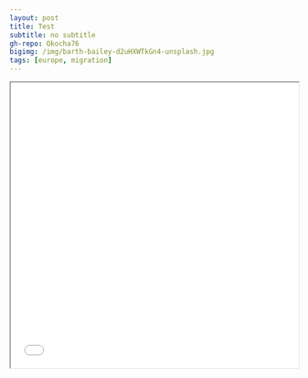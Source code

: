 ```yaml
---
layout: post
title: Test
subtitle: no subtitle
gh-repo: Okocha76
bigimg: /img/barth-bailey-d2uHXWTkGn4-unsplash.jpg
tags: [europe, migration]
---
```



<iframe id="test" scrolling="no" width="100%" height="500px" src="/img/elevations-3d-surface.html"></iframe>
